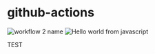 # github-actions

![workflow 2 name](https://github.com/jpacareu-meli/github-actions/workflows/workflow%202%20name/badge.svg)
![Hello world from javascript](https://github.com/jpacareu-meli/github-actions/workflows/Hello%20world%20from%20javascript/badge.svg)

TEST
